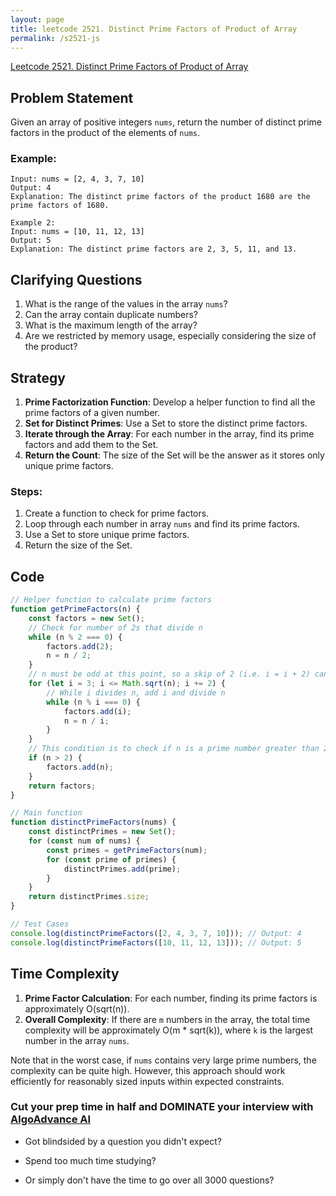 ```yaml
---
layout: page
title: leetcode 2521. Distinct Prime Factors of Product of Array
permalink: /s2521-js
---
```

[Leetcode 2521. Distinct Prime Factors of Product of Array](https://algoadvance.github.io/algoadvance/l2521)
## Problem Statement
Given an array of positive integers `nums`, return the number of distinct prime factors in the product of the elements of `nums`.

### Example:
```text
Input: nums = [2, 4, 3, 7, 10]
Output: 4
Explanation: The distinct prime factors of the product 1680 are the prime factors of 1680.

Example 2:
Input: nums = [10, 11, 12, 13]
Output: 5
Explanation: The distinct prime factors are 2, 3, 5, 11, and 13.
```

## Clarifying Questions
1. What is the range of the values in the array `nums`?
2. Can the array contain duplicate numbers?
3. What is the maximum length of the array?
4. Are we restricted by memory usage, especially considering the size of the product?

## Strategy
1. **Prime Factorization Function**: Develop a helper function to find all the prime factors of a given number.
2. **Set for Distinct Primes**: Use a Set to store the distinct prime factors.
3. **Iterate through the Array**: For each number in the array, find its prime factors and add them to the Set.
4. **Return the Count**: The size of the Set will be the answer as it stores only unique prime factors.

### Steps:
1. Create a function to check for prime factors.
2. Loop through each number in array `nums` and find its prime factors.
3. Use a Set to store unique prime factors.
4. Return the size of the Set.

## Code
```javascript
// Helper function to calculate prime factors
function getPrimeFactors(n) {
    const factors = new Set();
    // Check for number of 2s that divide n
    while (n % 2 === 0) {
        factors.add(2);
        n = n / 2;
    }
    // n must be odd at this point, so a skip of 2 (i.e. i = i + 2) can be used
    for (let i = 3; i <= Math.sqrt(n); i += 2) {
        // While i divides n, add i and divide n
        while (n % i === 0) {
            factors.add(i);
            n = n / i;
        }
    }
    // This condition is to check if n is a prime number greater than 2
    if (n > 2) {
        factors.add(n);
    }
    return factors;
}

// Main function
function distinctPrimeFactors(nums) {
    const distinctPrimes = new Set();
    for (const num of nums) {
        const primes = getPrimeFactors(num);
        for (const prime of primes) {
            distinctPrimes.add(prime);
        }
    }
    return distinctPrimes.size;
}

// Test Cases
console.log(distinctPrimeFactors([2, 4, 3, 7, 10])); // Output: 4
console.log(distinctPrimeFactors([10, 11, 12, 13])); // Output: 5
```

## Time Complexity
1. **Prime Factor Calculation**: For each number, finding its prime factors is approximately O(sqrt(n)).
2. **Overall Complexity**: If there are `m` numbers in the array, the total time complexity will be approximately O(m * sqrt(k)), where `k` is the largest number in the array `nums`.

Note that in the worst case, if `nums` contains very large prime numbers, the complexity can be quite high. However, this approach should work efficiently for reasonably sized inputs within expected constraints.


### Cut your prep time in half and DOMINATE your interview with [AlgoAdvance AI](https://algoAdvance.com)

- Got blindsided by a question you didn't expect?

- Spend too much time studying?

- Or simply don't have the time to go over all 3000 questions?

